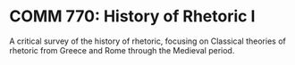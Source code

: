 # COMM 770: History of Rhetoric I

A critical survey of the history of rhetoric, focusing on Classical theories of rhetoric from Greece and Rome through the Medieval period.